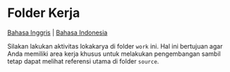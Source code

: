 # Folder Kerja
[Bahasa Inggris](README.md) | [Bahasa Indonesia](Readme-id.md)

Silakan lakukan aktivitas lokakarya di folder `work` ini. Hal ini bertujuan agar Anda memiliki area kerja khusus untuk melakukan pengembangan sambil tetap dapat melihat referensi utama di folder `source`.
